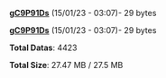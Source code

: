 [**gC9P91Ds**](/data/gC9P91Ds.txt) (15/01/23 - 03:07)- 29 bytes

[**gC9P91Ds**](/data/gC9P91Ds.txt) (15/01/23 - 03:07)- 29 bytes

**Total Datas**: 4423

**Total Size**: 27.47 MB / 27.5 MB